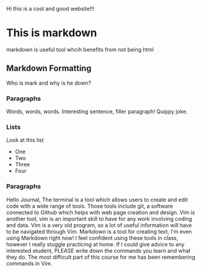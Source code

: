 Hi this is a cool and good website!!!





# This is markdown

markdown is useful tool whcih benefits from not being html


## Markdown Formatting

Who is mark and why is he down?

### Paragraphs

Words, words, words. Interesting sentence, filler paragraph! Quippy joke.

### Lists

Look at this list

- One
- Two
- Three
- Four

### Paragraphs

Hello Journal,
The terminal is a tool which allows users to create and edit code with a wide range of tools. Those tools include git, a software connected to Github which helps with web page creation and design. Vim is another tool, vim is an important skill to have for any work involving coding and data. Vim is a very old program, so a lot of useful information will have to be navigated through Vim. Markdown is a tool for creating text, I'm even using Markdown right now!
I feel confident using these tools in class, however I really stuggle practicing at home. If I could give advice to any interested student, PLEASE write down the commands you learn and what they do. The most difficult part of this course for me has been remembering commands in Vim.
